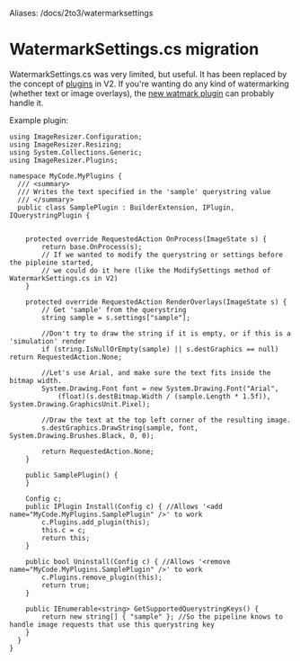 Aliases: /docs/2to3/watermarksettings

# WatermarkSettings.cs migration

WatermarkSettings.cs was very limited, but useful. It has been replaced by the concept of [plugins](/plugins) in V2.
If you're wanting do any kind of watermarking (whether text or image overlays), the [new watmark plugin](/plugins/watermark) can probably handle it. 


Example plugin:

	using ImageResizer.Configuration;
	using ImageResizer.Resizing;
	using System.Collections.Generic;
	using ImageResizer.Plugins;

	namespace MyCode.MyPlugins {
	  /// <summary>
	  /// Writes the text specified in the 'sample' querystring value
	  /// </summary>
	  public class SamplePlugin : BuilderExtension, IPlugin, IQuerystringPlugin {

    
	    protected override RequestedAction OnProcess(ImageState s) {
	        return base.OnProcess(s);
	        // If we wanted to modify the querystring or settings before the pipleine started, 
	        // we could do it here (like the ModifySettings method of WatermarkSettings.cs in V2)
	    }

	    protected override RequestedAction RenderOverlays(ImageState s) {
	        // Get 'sample' from the querystring
	        string sample = s.settings["sample"]; 

	        //Don't try to draw the string if it is empty, or if this is a 'simulation' render
	        if (string.IsNullOrEmpty(sample) || s.destGraphics == null) return RequestedAction.None;

	        //Let's use Arial, and make sure the text fits inside the bitmap width.
	        System.Drawing.Font font = new System.Drawing.Font("Arial", 
	            (float)(s.destBitmap.Width / (sample.Length * 1.5f)), System.Drawing.GraphicsUnit.Pixel);

	        //Draw the text at the top left corner of the resulting image.
	        s.destGraphics.DrawString(sample, font, System.Drawing.Brushes.Black, 0, 0);

	        return RequestedAction.None;
	    }

	    public SamplePlugin() { 
	    }

	    Config c;
	    public IPlugin Install(Config c) { //Allows '<add name="MyCode.MyPlugins.SamplePlugin" />' to work
	        c.Plugins.add_plugin(this);
	        this.c = c;
	        return this;
	    }

	    public bool Uninstall(Config c) { //Allows '<remove name="MyCode.MyPlugins.SamplePlugin" />' to work
	        c.Plugins.remove_plugin(this);
	        return true;
	    }

	    public IEnumerable<string> GetSupportedQuerystringKeys() {
	        return new string[] { "sample" }; //So the pipeline knows to handle image requests that use this querystring key
	    }
	  }
	}
